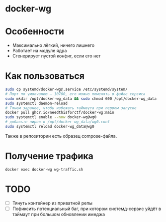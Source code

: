# docker-wg

# Особенности
- Максимально лёгкий, ничего лишнего
- Работает на модуле ядра
- Сгенерирует пустой конфиг, если его нет

# Как пользоваться

```bash
sudo cp systemd/docker-wg@.service /etc/systemd/system/
# Порт по умолчанию — 10700, его можно поменять в файле сервиса
sudo mkdir /opt/docker-wg_data && sudo chmod 600 /opt/docker-wg_data
sudo systemctl daemon-reload
# Тянем заранее, чтобы избежать таймаута при первом запуске
docker pull ghcr.io/needthisforctf/docker-wg:main 
sudo systemctl enable --now docker-wg@wg0
# добавьте пиров в /opt/docker-wg_data/wg0.conf 
sudo systemctl reload docker-wg_data@wg0
```

Также в репозитории есть образец compose-файла. 

# Получение трафика

`docker exec docker-wg wg-traffic.sh`

# TODO
- [ ] Тянуть контейнер из приватной репы
- [ ] Пофиксить потенциальный баг, при котором системд-сервис уйдёт в таймаут при большом обновлении имеджа
